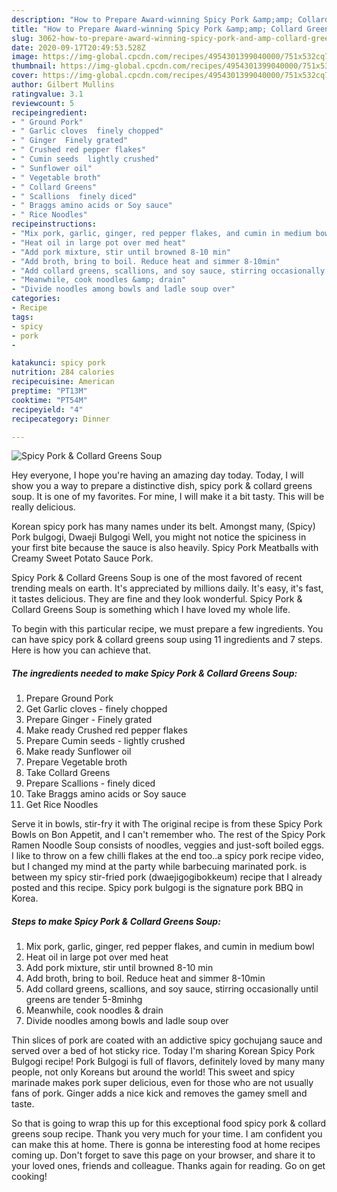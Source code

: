 ```yaml
---
description: "How to Prepare Award-winning Spicy Pork &amp;amp; Collard Greens Soup"
title: "How to Prepare Award-winning Spicy Pork &amp;amp; Collard Greens Soup"
slug: 3062-how-to-prepare-award-winning-spicy-pork-and-amp-collard-greens-soup
date: 2020-09-17T20:49:53.528Z
image: https://img-global.cpcdn.com/recipes/4954301399040000/751x532cq70/spicy-pork-collard-greens-soup-recipe-main-photo.jpg
thumbnail: https://img-global.cpcdn.com/recipes/4954301399040000/751x532cq70/spicy-pork-collard-greens-soup-recipe-main-photo.jpg
cover: https://img-global.cpcdn.com/recipes/4954301399040000/751x532cq70/spicy-pork-collard-greens-soup-recipe-main-photo.jpg
author: Gilbert Mullins
ratingvalue: 3.1
reviewcount: 5
recipeingredient:
- " Ground Pork"
- " Garlic cloves  finely chopped"
- " Ginger  Finely grated"
- " Crushed red pepper flakes"
- " Cumin seeds  lightly crushed"
- " Sunflower oil"
- " Vegetable broth"
- " Collard Greens"
- " Scallions  finely diced"
- " Braggs amino acids or Soy sauce"
- " Rice Noodles"
recipeinstructions:
- "Mix pork, garlic, ginger, red pepper flakes, and cumin in medium bowl"
- "Heat oil in large pot over med heat"
- "Add pork mixture, stir until browned 8-10 min"
- "Add broth, bring to boil. Reduce heat and simmer 8-10min"
- "Add collard greens, scallions, and soy sauce, stirring occasionally until greens are tender 5-8minhg"
- "Meanwhile, cook noodles &amp; drain"
- "Divide noodles among bowls and ladle soup over"
categories:
- Recipe
tags:
- spicy
- pork
- 

katakunci: spicy pork  
nutrition: 284 calories
recipecuisine: American
preptime: "PT13M"
cooktime: "PT54M"
recipeyield: "4"
recipecategory: Dinner

---
```



![Spicy Pork &amp; Collard Greens Soup](https://img-global.cpcdn.com/recipes/4954301399040000/751x532cq70/spicy-pork-collard-greens-soup-recipe-main-photo.jpg)

Hey everyone, I hope you're having an amazing day today. Today, I will show you a way to prepare a distinctive dish, spicy pork &amp; collard greens soup. It is one of my favorites. For mine, I will make it a bit tasty. This will be really delicious.

Korean spicy pork has many names under its belt. Amongst many, (Spicy) Pork bulgogi, Dwaeji Bulgogi Well, you might not notice the spiciness in your first bite because the sauce is also heavily. Spicy Pork Meatballs with Creamy Sweet Potato Sauce Pork.

Spicy Pork &amp; Collard Greens Soup is one of the most favored of recent trending meals on earth. It's appreciated by millions daily. It's easy, it's fast, it tastes delicious. They are fine and they look wonderful. Spicy Pork &amp; Collard Greens Soup is something which I have loved my whole life.


To begin with this particular recipe, we must prepare a few ingredients. You can have spicy pork &amp; collard greens soup using 11 ingredients and 7 steps. Here is how you can achieve that.

<!--inarticleads1-->

##### The ingredients needed to make Spicy Pork &amp; Collard Greens Soup:

1. Prepare  Ground Pork
1. Get  Garlic cloves - finely chopped
1. Prepare  Ginger - Finely grated
1. Make ready  Crushed red pepper flakes
1. Prepare  Cumin seeds - lightly crushed
1. Make ready  Sunflower oil
1. Prepare  Vegetable broth
1. Take  Collard Greens
1. Prepare  Scallions - finely diced
1. Take  Braggs amino acids or Soy sauce
1. Get  Rice Noodles


Serve it in bowls, stir-fry it with The original recipe is from these Spicy Pork Bowls on Bon Appetit, and I can&#39;t remember who. The rest of the Spicy Pork Ramen Noodle Soup consists of noodles, veggies and just-soft boiled eggs. I like to throw on a few chilli flakes at the end too..a spicy pork recipe video, but I changed my mind at the party while barbecuing marinated pork. is between my spicy stir-fried pork (dwaejigogibokkeum) recipe that I already posted and this recipe. Spicy pork bulgogi is the signature pork BBQ in Korea. 

<!--inarticleads2-->

##### Steps to make Spicy Pork &amp; Collard Greens Soup:

1. Mix pork, garlic, ginger, red pepper flakes, and cumin in medium bowl
1. Heat oil in large pot over med heat
1. Add pork mixture, stir until browned 8-10 min
1. Add broth, bring to boil. Reduce heat and simmer 8-10min
1. Add collard greens, scallions, and soy sauce, stirring occasionally until greens are tender 5-8minhg
1. Meanwhile, cook noodles &amp; drain
1. Divide noodles among bowls and ladle soup over


Thin slices of pork are coated with an addictive spicy gochujang sauce and served over a bed of hot sticky rice. Today I&#39;m sharing Korean Spicy Pork Bulgogi recipe! Pork Bulgogi is full of flavors, definitely loved by many many people, not only Koreans but around the world! This sweet and spicy marinade makes pork super delicious, even for those who are not usually fans of pork. Ginger adds a nice kick and removes the gamey smell and taste. 

So that is going to wrap this up for this exceptional food spicy pork &amp; collard greens soup recipe. Thank you very much for your time. I am confident you can make this at home. There is gonna be interesting food at home recipes coming up. Don't forget to save this page on your browser, and share it to your loved ones, friends and colleague. Thanks again for reading. Go on get cooking!
